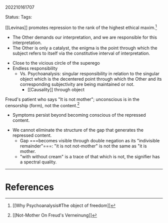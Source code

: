 202210161707

Status: 
Tags: 

[[Levinas]] promotes repression to the rank of the highest ethical maxim.[^1]
* The Other demands our interpretation, and we are responsible for this interpretation.
* The Other is only a catalyst, the enigma is the point through which the subject refers to itself via the constitutive interval of interpretation.
- Close to the vicious circle of the superego
- Endless responsibility
	* Vs. Psychoanalysis: singular responsibility in relation to the singular object which is the decentered point through which the Other and its corresponding subjectivity are being maintained or not.
		* [[Causality]] through object

Freud's patient who says "It is not mother"; unconscious is in the censorship (form), not the content.[^2]
- Symptoms persist beyond becoming conscious of the repressed content.
* We cannot eliminate the structure of the gap that generates the repressed content.
	- Gap ===becomes visible through double negation as its "indivisible remainder"===: "it is not not-mother" is not the same as "it is mother.
	- "with without cream" is a trace of that which is not, the signifier has a spectral quality.

---
# References

[^1]: [[Why Psychoanalysis#The object of freedom]]
[^2]: [[Not-Mother On Freud's Verneinung]]